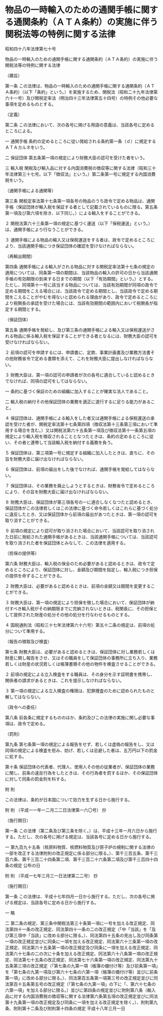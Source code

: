 # 物品の一時輸入のための通関手帳に関する通関条約（ＡＴＡ条約）の実施に伴う関税法等の特例に関する法律

昭和四十八年法律第七十号

物品の一時輸入のための通関手帳に関する通関条約（ＡＴＡ条約）の実施に伴う関税法等の特例に関する法律

（趣旨）

第一条 この法律は、物品の一時輸入のための通関手帳に関する通関条約（ＡＴＡ条約）（以下「条約」という。）を実施するため、関税法（昭和二十九年法律第六十一号）及び関税定率法（明治四十三年法律第五十四号）の特例その他必要な事項を定めるものとする。

（定義）

第二条 この法律において、次の各号に掲げる用語の意義は、当該各号に定めるところによる。

一 通関手帳 条約の定めるところに従い発給される条約第一条（ｄ）に規定するＡＴＡカルネをいう。

二 保証団体 第五条第一項の規定により財務大臣の認可を受けた者をいう。

三 輸入税 関税及び輸入品に対する内国消費税の徴収等に関する法律（昭和三十年法律第三十七号。以下「徴収法」という。）第二条第一号に規定する内国消費税をいう。

（通関手帳による通関等）

第三条 関税定率法第十七条第一項各号の物品のうち政令で定める物品は、通関手帳（保証団体が輸入税を保証する者として記載されているものに限る。第五条第一項及び第六項を除き、以下同じ。）による輸入をすることができる。

２ 関税法第六十三条第一項の規定に基づく運送（以下「保税運送」という。）は、通関手帳により行なうことができる。

３ 通関手帳による物品の輸入又は保税運送をする者は、政令で定めるところにより、当該通関手帳につき保証団体の確認を受けなければならない。

（再輸出期間）

第四条 通関手帳による輸入がされる物品に対する関税定率法第十七条の規定の適用については、同条第一項の期間は、当該物品の輸入の許可の日から当該通関手帳の有効期限の到来する日までの期間（以下「有効期間」という。）とする。ただし、同項第十一号に該当する物品については、当該有効期間が同項の政令で定める期間をこえる場合には、当該政令で定める期間とし、当該政令で定める期間をこえることがやむを得ないと認められる理由があり、政令で定めるところにより税関長の承認を受けた場合には、当該有効期間の範囲内において税関長が指定する期間とする。

（保証団体）

第五条 通関手帳を発給し、及び第三条の通関手帳による輸入又は保税運送がされる物品に係る輸入税を保証することができる者となるには、財務大臣の認可を受けなければならない。

２ 前項の認可を申請するには、申請書に、定款、事業計画書及び業務方法書その他財務省令で定める書類を添えて、これを財務大臣に提出しなければならない。

３ 財務大臣は、第一項の認可の申請者が次の各号に適合していると認めるときでなければ、同項の認可をしてはならない。

一 条約に基づく保証のための組織に加入することが確実な法人であること。

二 輸入税の納付その他保証団体の業務を適正に遂行するに足りる能力があること。

４ 保証団体は、通関手帳による輸入をした者又は通関手帳による保税運送の承認を受けた者が、関税定率法第十七条第四項（徴収法第十三条第三項において準用する場合を含む。）又は関税法第六十五条第一項及び徴収法第十一条第五項の規定により輸入税を徴収されることとなつたときは、条約の定めるところに従い、その者と連帯して当該輸入税を納付する義務を負う。

５ 保証団体は、第三項第一号に規定する組織に加入したときは、直ちに、その旨を財務大臣に届け出なければならない。

６ 保証団体は、前項の届出をした後でなければ、通関手帳を発給してはならない。

７ 保証団体は、その業務を廃止しようとするときは、財務省令で定めるところにより、その旨を財務大臣に届け出なければならない。

８ 財務大臣は、保証団体が第三項各号の一に適合しなくなつたと認めるとき、保証団体がこの法律若しくはこの法律に基づく命令若しくはこれらに基づく処分に違反したとき、又は保証団体から前項の届出があつたときは、第一項の認可を取り消すことができる。

９ 前項の規定により認可が取り消された場合において、当該認可を取り消された日前に発給された通関手帳があるときは、当該通関手帳については、当該認可を取り消された者を保証団体とみなして、この法律を適用する。

（担保の提供等）

第六条 財務大臣は、輸入税の保全のため必要があると認めるときは、政令で定めるところにより、保証団体に対し、金額及び期間を指定し、輸入税につき担保の提供を命ずることができる。

２ 財務大臣は、必要があると認めるときは、前項の金額又は期間を変更することができる。

３ 財務大臣は、第一項の規定により担保を徴した場合において、保証団体が納付すべき輸入税がその納期限までに完納されないときは、税関長に、その担保として提供された財産の処分その他の処分を行なわせるものとする。

４ 国税通則法（昭和三十七年法律第六十六号）第五十二条の規定は、前項の処分について準用する。

（報告の徴取及び検査）

第七条 財務大臣は、必要があると認めるときは、保証団体に対し業務若しくは財産に関し報告をさせ、又はその職員をして保証団体の事務所に立ち入り、業務若しくは財産の状況若しくは帳簿書類その他の物件を検査させることができる。

２ 前項の規定による立入検査をする職員は、その身分を示す証明書を携帯し、関係者の請求があるときは、これを提示しなければならない。

３ 第一項の規定による立入検査の権限は、犯罪捜査のために認められたものと解してはならない。

（政令への委任）

第八条 前各条に規定するもののほか、条約及びこの法律の実施に関し必要な事項は、政令で定める。

（罰則）

第九条 第七条第一項の規定による報告をせず、若しくは虚偽の報告をし、又は同項の規定による検査を拒み、妨げ、若しくは忌避した者は、五万円以下の罰金に処する。

第十条 保証団体の代表者、代理人、使用人その他の従業者が、保証団体の業務に関し、前条の違反行為をしたときは、その行為者を罰するほか、その保証団体に対して同条の罰金刑を科する。

附 則

この法律は、条約が日本国について効力を生ずる日から施行する。

附 則 （平成一一年一二月二二日法律第一六〇号） 抄

（施行期日）

第一条 この法律（第二条及び第三条を除く。）は、平成十三年一月六日から施行する。ただし、次の各号に掲げる規定は、当該各号に定める日から施行する。

一 第九百九十五条（核原料物質、核燃料物質及び原子炉の規制に関する法律の一部を改正する法律附則の改正規定に係る部分に限る。）、第千三百五条、第千三百六条、第千三百二十四条第二項、第千三百二十六条第二項及び第千三百四十四条の規定 公布の日

附 則 （平成一七年三月三一日法律第二二号） 抄

（施行期日）

第一条 この法律は、平成十七年四月一日から施行する。ただし、次の各号に掲げる規定は、当該各号に定める日から施行する。

一 略

二 第二条の規定、第三条中関税法第三十条第一項に一号を加える改正規定、同法第四十一条の改正規定、同法第四十一条の二の改正規定（「中「当該」を「及び第三項中「当該」に改める部分に限る。）、同法第四十五条の見出し及び同条第一項の改正規定並びに同条に一項を加える改正規定、同法第六十三条第一項の改正規定、同法第六十五条第一項の改正規定及び同条に一項を加える改正規定、同法第六十七条の二の次に十条を加える改正規定、同法第六十八条第一項の改正規定、同法第七十五条の改正規定、同法第七十六条第一項の改正規定、同法第九十五条第三項の改正規定（「第七条の九第一項（帳簿の備付け等）及び前条第一項」を「第七条の九第一項及び第六十七条の六第一項（帳簿の備付け等）並びに前条第一項」に改める部分に限る。）、同法第百五条第一項第三号の改正規定並びに同法第百十五条第五号の改正規定（「第七条の九第一項」の下に「、第六十七条の六第一項」を加える部分に限る。）並びに第四条の規定並びに附則第八条（輸入品に対する内国消費税の徴収等に関する法律第六条第五項の改正規定並びに同法第十九条第一項の改正規定及び同条に一項を加える改正規定を除く。）、附則第九条、附則第十二条及び附則第十四条の規定 平成十八年三月一日
